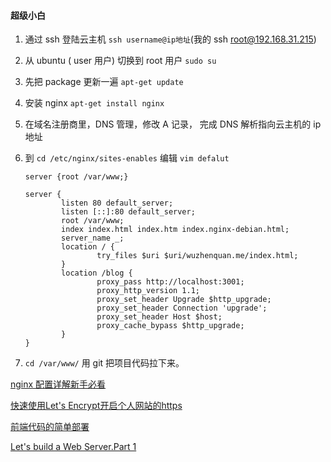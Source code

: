 #### 超级小白

1. 通过 ssh 登陆云主机 `ssh username@ip地址`(我的 ssh root@192.168.31.215)

2. 从 ubuntu ( user 用户) 切换到 root 用户 `sudo su`

3. 先把 package 更新一遍 `apt-get update`

4. 安装 nginx `apt-get install nginx`

5. 在域名注册商里，DNS 管理，修改 A 记录， 完成 DNS 解析指向云主机的 ip 地址

6. 到 `cd /etc/nginx/sites-enables` 编辑 `vim defalut`

   ```nginx
   server {root /var/www;}
   
   server {
           listen 80 default_server;
           listen [::]:80 default_server;
           root /var/www;
           index index.html index.htm index.nginx-debian.html;
           server_name _;
           location / {
                   try_files $uri $uri/wuzhenquan.me/index.html;
           }
           location /blog {
                   proxy_pass http://localhost:3001;
                   proxy_http_version 1.1;
                   proxy_set_header Upgrade $http_upgrade;
                   proxy_set_header Connection 'upgrade';
                   proxy_set_header Host $host;
                   proxy_cache_bypass $http_upgrade;
           }
   }
   ```

7. `cd /var/www/`  用 git 把项目代码拉下来。 







[nginx 配置详解新手必看](https://blog.csdn.net/david_xtd/article/details/16967837)

[快速使用Let's Encrypt开启个人网站的https](https://juejin.im/post/5a6033b7f265da3e2b167684)

[前端代码的简单部署](https://segmentfault.com/a/1190000012283067)

[Let's build a Web Server.Part 1](https://ruslanspivak.com/lsbaws-part1/)

